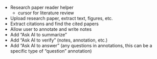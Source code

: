 - Research paper reader helper
    - cursor for literature review
- Upload research paper, extract text, figures, etc.
- Extract citations and find the cited papers
- Allow user to annotate and write notes
- Add “Ask AI to summarize”
- Add “Ask AI to verify” (notes, annotation, etc.)
- Add “Ask AI to answer” (any questions in annotations, this can be a specific type of “question” annotation)